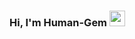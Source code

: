 ### Hi, I'm Human-Gem <img src="https://media.giphy.com/media/hvRJCLFzcasrR4ia7z/giphy.gif" width="25px">

<!--
**Human-Gem/Human-Gem** is a ✨ _special_ ✨ repository because its `README.md` (this file) appears on your GitHub profile.

Here are some ideas to get you started:

- 🔭 I'm passionate about Robotics + AI
- 🥅 Goals: Protecting everyone
### :zap: GitHub Stats

<table>
<tr>
  <td width="50%">
    <img src="https://github-readme-stats.vercel.app/api?username=Human-Gem&show_icons=true&hide=contribs,issues&hide_border=true" />
    <img src="https://github.com/Human-Gem/Human-Gem/blob/main/All%20png/abc.pyw" />
  </td>
  <td width="50%"><img alt="gif" align="right" src=".github/assets/coding.gif"/></td>
</tr>
<table>

